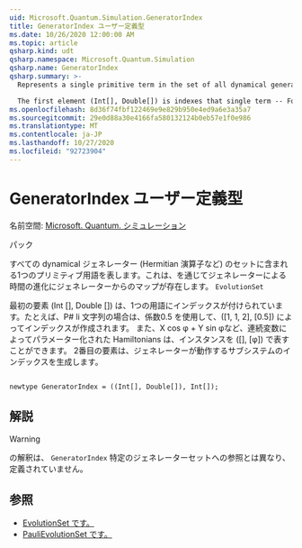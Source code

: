 ```yaml
---
uid: Microsoft.Quantum.Simulation.GeneratorIndex
title: GeneratorIndex ユーザー定義型
ms.date: 10/26/2020 12:00:00 AM
ms.topic: article
qsharp.kind: udt
qsharp.namespace: Microsoft.Quantum.Simulation
qsharp.name: GeneratorIndex
qsharp.summary: >-
  Represents a single primitive term in the set of all dynamical generators, e.g. Hermitian operators, for which there exists a map from that generator to time-evolution by that generator, through `EvolutionSet`.

  The first element (Int[], Double[]) is indexes that single term -- For instance, the Pauli string XXY with coefficient 0.5 would be indexed by ([1,1,2], [0.5]). Alternatively, Hamiltonians parameterized by a continuous variable, such as X cos φ + Y sin φ, might for instance be represented by ([], [φ]). The second element indexes the subsystem on which the generator acts on.
ms.openlocfilehash: 8d36f74fbf122469e9e829b950e4ed9a6e3a35a7
ms.sourcegitcommit: 29e0d88a30e4166fa580132124b0eb57e1f0e986
ms.translationtype: MT
ms.contentlocale: ja-JP
ms.lasthandoff: 10/27/2020
ms.locfileid: "92723904"
---
```

# <a name="generatorindex-user-defined-type"></a>GeneratorIndex ユーザー定義型

名前空間: [Microsoft. Quantum. シミュレーション](xref:Microsoft.Quantum.Simulation)

パック [](https://nuget.org/packages/)


すべての dynamical ジェネレーター (Hermitian 演算子など) のセットに含まれる1つのプリミティブ用語を表します。これは、を通じてジェネレーターによる時間の進化にジェネレーターからのマップが存在します。 `EvolutionSet`

最初の要素 (Int [], Double []) は、1つの用語にインデックスが付けられています。たとえば、P# li 文字列の場合は、係数0.5 を使用して、([1, 1, 2], [0.5]) によってインデックスが作成されます。 また、X cos φ + Y sin φなど、連続変数によってパラメーター化された Hamiltonians は、インスタンスを ([], [φ]) で表すことができます。 2番目の要素は、ジェネレーターが動作するサブシステムのインデックスを生成します。

```qsharp

newtype GeneratorIndex = ((Int[], Double[]), Int[]);
```



## <a name="remarks"></a>解説

> [!WARNING]
> の解釈は、 `GeneratorIndex` 特定のジェネレーターセットへの参照とは異なり、定義されていません。

## <a name="see-also"></a>参照

- [EvolutionSet です。](xref:Microsoft.Quantum.Simulation.EvolutionSet)
- [PauliEvolutionSet です。](xref:Microsoft.Quantum.Simulation.PauliEvolutionSet)